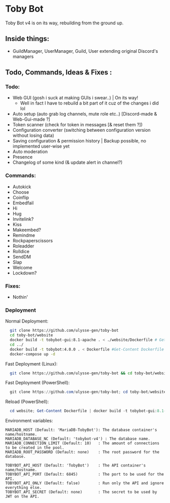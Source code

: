 # Toby Bot

Toby Bot v4 is on its way, rebuilding from the ground up.

## Inside things:

- GuildManager, UserManager, Guild, User extending original Discord's managers

## Todo, Commands, Ideas & Fixes :

### Todo:

- Web GUI (gosh i suck at making GUIs i swear..) | On its way!
    - Well in fact I have to rebuild a bit part of it cuz of the changes i did lol
- Auto setup (auto grab log channels, mute role etc..) [Discord-made & Web-Gui-made ?]
- Token scanner (check for token in messages [& reset them ?])
- Configuration converter (switching between configuration version without losing data)
- Saving configuration & permission history | Backup possible, no implemented user-wise yet
- Auto moderation
- Presence
- Changelog of some kind (& update alert in channel?)

### Commands:

- Autokick
- Choose
- Coinflip
- Embedfail
- Hi
- Hug
- Invitelink?
- Kiss
- Makeembed?
- Remindme
- Rockpaperscissors
- Roleadder
- Rolldice
- SendDM
- Slap
- Welcome
- Lockdown?

### Fixes:

- Nothin'

### Deployment

Normal Deployment:
```bash
  git clone https://github.com/ulysse-gen/toby-bot
  cd toby-bot/website
  docker build -t tobybot-gui:8.1-apache . < ./website/Dockerfile # Get-Content Dockerfile | docker build -t tobybot-gui:8.1-apache .
  cd ../
  docker build -t tobybot:4.0.0 . < Dockerfile #Get-Content Dockerfile | docker build -t tobybot:4.0.0 .
  docker-compose up -d
```

Fast Deployment (Linux):
```bash
  git clone https://github.com/ulysse-gen/toby-bot && cd toby-bot/website && docker build -t tobybot-gui:8.1-apache . < ./website/Dockerfile && cd ../ && docker build -t tobybot:4.0.0 . < Dockerfile && docker-compose up -d
```

Fast Deployment (PowerShell):
```PowerShell
  git clone https://github.com/ulysse-gen/toby-bot; cd toby-bot/website; Get-Content Dockerfile | docker build -t tobybot-gui:8.1-apache .; cd ../; Get-Content Dockerfile | docker build -t tobybot:4.0.0 .; docker-compose up -d
```

Reload (PowerShell):
```PowerShell
  cd website; Get-Content Dockerfile | docker build -t tobybot-gui:8.1-apache .; cd ../; Get-Content Dockerfile | docker build -t tobybot:4.0.0 .; docker-compose up -d
```

Environment variables:
```
MARIADB_HOST (Default: 'MariaDB-TobyBot'): The database container's name/hostname.
MARIADB_DATABASE_NC (Default: 'tobybot-v4') : The database name.
MARIADB_CONNECTION_LIMIT (Default: 10)   : The amount of connections to be created in the pool.
MARIADB_ROOT_PASSWORD (Default: none)    : The root password for the database.

TOBYBOT_API_HOST (Default: 'TobyBot')    : The API container's name/hostname.
TOBYBOT_API_PORT (Default: 6845)         : The port to be used for the API.
TOBYBOT_API_ONLY (Default: false)        : Run only the API and ignore everything else.
TOBYBOT_API_SECRET (Default: none)       : The secret to be used by JWT on the API.
```